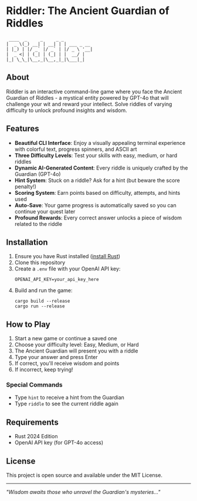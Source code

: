 # Riddler: The Ancient Guardian of Riddles

```
 ____  _     _     _ _           
|  _ \(_) __| | __| | | ___ _ __ 
| |_) | |/ _` |/ _` | |/ _ \ '__|
|  _ <| | (_| | (_| | |  __/ |   
|_| \_\_|\__,_|\__,_|_|\___|_|   
```

## About

Riddler is an interactive command-line game where you face the Ancient Guardian of Riddles - a mystical entity powered by GPT-4o that will challenge your wit and reward your intellect. Solve riddles of varying difficulty to unlock profound insights and wisdom.

## Features

- **Beautiful CLI Interface**: Enjoy a visually appealing terminal experience with colorful text, progress spinners, and ASCII art
- **Three Difficulty Levels**: Test your skills with easy, medium, or hard riddles
- **Dynamic AI-Generated Content**: Every riddle is uniquely crafted by the Guardian (GPT-4o)
- **Hint System**: Stuck on a riddle? Ask for a hint (but beware the score penalty!)
- **Scoring System**: Earn points based on difficulty, attempts, and hints used
- **Auto-Save**: Your game progress is automatically saved so you can continue your quest later
- **Profound Rewards**: Every correct answer unlocks a piece of wisdom related to the riddle

## Installation

1. Ensure you have Rust installed ([install Rust](https://www.rust-lang.org/tools/install))
2. Clone this repository
3. Create a `.env` file with your OpenAI API key:
   ```
   OPENAI_API_KEY=your_api_key_here
   ```
4. Build and run the game:
   ```
   cargo build --release
   cargo run --release
   ```

## How to Play

1. Start a new game or continue a saved one
2. Choose your difficulty level: Easy, Medium, or Hard
3. The Ancient Guardian will present you with a riddle
4. Type your answer and press Enter
5. If correct, you'll receive wisdom and points
6. If incorrect, keep trying!

### Special Commands

- Type `hint` to receive a hint from the Guardian
- Type `riddle` to see the current riddle again

## Requirements

- Rust 2024 Edition
- OpenAI API key (for GPT-4o access)

## License

This project is open source and available under the MIT License.

---

*"Wisdom awaits those who unravel the Guardian's mysteries..."*